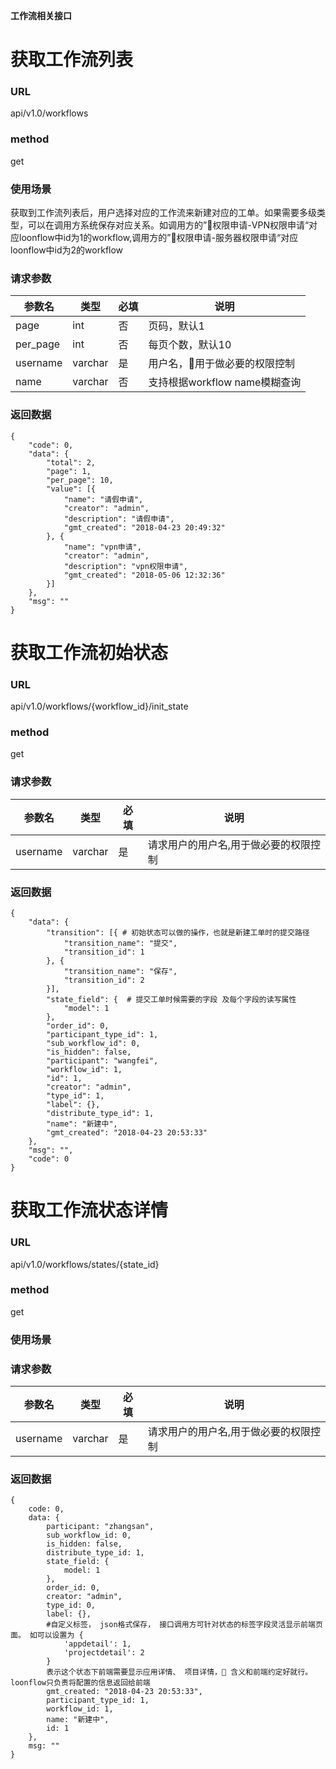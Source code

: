 **工作流相关接口**

# 获取工作流列表
### URL
api/v1.0/workflows
### method
get
### 使用场景
获取到工作流列表后，用户选择对应的工作流来新建对应的工单。如果需要多级类型，可以在调用方系统保存对应关系。如调用方的”权限申请-VPN权限申请“对应loonflow中id为1的workflow,调用方的”权限申请-服务器权限申请“对应loonflow中id为2的workflow
### 请求参数

参数名 | 类型 | 必填 | 说明
---|---|---|---
page| int | 否 | 页码，默认1
per_page| int | 否 | 每页个数，默认10
username | varchar | 是 | 用户名，用于做必要的权限控制
name | varchar | 否 | 支持根据workflow name模糊查询

### 返回数据

```
{
	"code": 0,
	"data": {
		"total": 2,
		"page": 1,
		"per_page": 10,
		"value": [{
			"name": "请假申请",
			"creator": "admin",
			"description": "请假申请",
			"gmt_created": "2018-04-23 20:49:32"
		}, {
			"name": "vpn申请",
			"creator": "admin",
			"description": "vpn权限申请",
			"gmt_created": "2018-05-06 12:32:36"
		}]
	},
	"msg": ""
}
```

# 获取工作流初始状态
### URL
api/v1.0/workflows/{workflow_id}/init_state
### method
get
### 请求参数
参数名 | 类型 | 必填 | 说明
---|---|---|---
username | varchar | 是 | 请求用户的用户名,用于做必要的权限控制
### 返回数据
```
{
	"data": {
		"transition": [{ # 初始状态可以做的操作，也就是新建工单时的提交路径
			"transition_name": "提交",
			"transition_id": 1
		}, {
			"transition_name": "保存",
			"transition_id": 2
		}],
		"state_field": {  # 提交工单时候需要的字段 及每个字段的读写属性
			"model": 1
		},
		"order_id": 0,
		"participant_type_id": 1,
		"sub_workflow_id": 0,
		"is_hidden": false,
		"participant": "wangfei",
		"workflow_id": 1,
		"id": 1,
		"creator": "admin",
		"type_id": 1,
		"label": {},
		"distribute_type_id": 1,
		"name": "新建中",
		"gmt_created": "2018-04-23 20:53:33"
	},
	"msg": "",
	"code": 0
}
```


# 获取工作流状态详情
### URL
api/v1.0/workflows/states/{state_id}
### method
get
### 使用场景

### 请求参数
参数名 | 类型 | 必填 | 说明
---|---|---|---
username | varchar | 是 | 请求用户的用户名,用于做必要的权限控制
### 返回数据
```
{
	code: 0,
	data: {
		participant: "zhangsan",
		sub_workflow_id: 0,
		is_hidden: false,
		distribute_type_id: 1,
		state_field: {
			model: 1
		},
		order_id: 0,
		creator: "admin",
		type_id: 0,
		label: {},
		#自定义标签， json格式保存， 接口调用方可针对状态的标签字段灵活显示前端页面。 如可以设置为 {
			'appdetail': 1,
			'projectdetail': 2
		}
		表示这个状态下前端需要显示应用详情、 项目详情， 含义和前端约定好就行。 loonflow只负责将配置的信息返回给前端
		gmt_created: "2018-04-23 20:53:33",
		participant_type_id: 1,
		workflow_id: 1,
		name: "新建中",
		id: 1
	},
	msg: ""
}
```